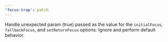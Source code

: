 ```yaml
---
'focus-trap': patch
---
```


Handle unexpected param (true) passed as the value for the `initialFocus`, `fallbackFocus`, and `setReturnFocus` options: Ignore and perform default behavior.
